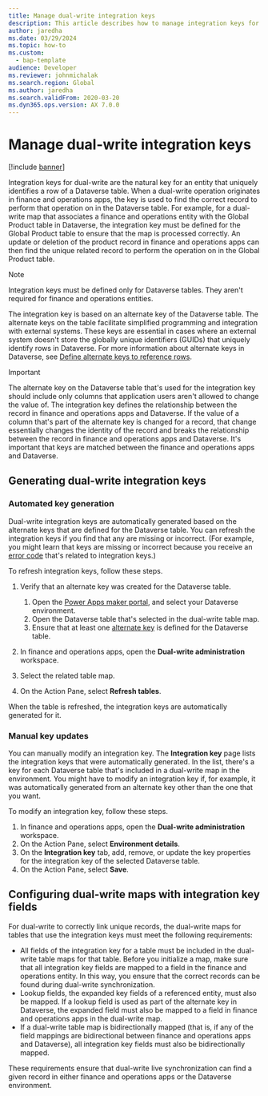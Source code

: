```yaml
---
title: Manage dual-write integration keys
description: This article describes how to manage integration keys for dual-write.
author: jaredha
ms.date: 03/29/2024
ms.topic: how-to
ms.custom: 
  - bap-template
audience: Developer
ms.reviewer: johnmichalak
ms.search.region: Global
ms.author: jaredha
ms.search.validFrom: 2020-03-20
ms.dyn365.ops.version: AX 7.0.0
---
```


# Manage dual-write integration keys

[!include [banner](../../includes/banner.md)]

Integration keys for dual-write are the natural key for an entity that uniquely identifies a row of a Dataverse table. When a dual-write operation originates in finance and operations apps, the key is used to find the correct record to perform that operation on in the Dataverse table. For example, for a dual-write map that associates a finance and operations entity with the Global Product table in Dataverse, the integration key must be defined for the Global Product table to ensure that the map is processed correctly. An update or deletion of the product record in finance and operations apps can then find the unique related record to perform the operation on in the Global Product table.

> [!NOTE]
> Integration keys must be defined only for Dataverse tables. They aren't required for finance and operations entities.

The integration key is based on an alternate key of the Dataverse table. The alternate keys on the table facilitate simplified programming and integration with external systems. These keys are essential in cases where an external system doesn't store the globally unique identifiers (GUIDs) that uniquely identify rows in Dataverse. For more information about alternate keys in Dataverse, see [Define alternate keys to reference rows](/power-apps/maker/data-platform/define-alternate-keys-reference-records).

> [!IMPORTANT]
> The alternate key on the Dataverse table that's used for the integration key should include only columns that application users aren't allowed to change the value of. The integration key defines the relationship between the record in finance and operations apps and Dataverse. If the value of a column that's part of the alternate key is changed for a record, that change essentially changes the identity of the record and breaks the relationship between the record in finance and operations apps and Dataverse. It's important that keys are matched between the finance and operations apps and Dataverse.

## Generating dual-write integration keys

### Automated key generation

Dual-write integration keys are automatically generated based on the alternate keys that are defined for the Dataverse table. You can refresh the integration keys if you find that any are missing or incorrect. (For example, you might learn that keys are missing or incorrect because you receive an [error code](dual-write-error-codes.md) that's related to integration keys.)

To refresh integration keys, follow these steps.

1. Verify that an alternate key was created for the Dataverse table.

    1. Open the [Power Apps maker portal](https://make.powerapps.com), and select your Dataverse environment.
    2. Open the Dataverse table that's selected in the dual-write table map.
    3. Ensure that at least one [alternate key](/power-apps/maker/data-platform/define-alternate-keys-reference-records) is defined for the Dataverse table.

1. In finance and operations apps, open the **Dual-write administration** workspace.
1. Select the related table map.
1. On the Action Pane, select **Refresh tables**.

When the table is refreshed, the integration keys are automatically generated for it.

### Manual key updates

You can manually modify an integration key. The **Integration key** page lists the integration keys that were automatically generated. In the list, there's a key for each Dataverse table that's included in a dual-write map in the environment. You might have to modify an integration key if, for example, it was automatically generated from an alternate key other than the one that you want.

To modify an integration key, follow these steps.

1. In finance and operations apps, open the **Dual-write administration** workspace.
1. On the Action Pane, select **Environment details**.
1. On the **Integration key** tab, add, remove, or update the key properties for the integration key of the selected Dataverse table.
1. On the Action Pane, select **Save**.

## Configuring dual-write maps with integration key fields

For dual-write to correctly link unique records, the dual-write maps for tables that use the integration keys must meet the following requirements:

- All fields of the integration key for a table must be included in the dual-write table maps for that table. Before you initialize a map, make sure that all integration key fields are mapped to a field in the finance and operations entity. In this way, you ensure that the correct records can be found during dual-write synchronization.
- Lookup fields, the expanded key fields of a referenced entity, must also be mapped. If a lookup field is used as part of the alternate key in Dataverse, the expanded field must also be mapped to a field in finance and operations apps in the dual-write map.
- If a dual-write table map is bidirectionally mapped (that is, if any of the field mappings are bidirectional between finance and operations apps and Dataverse), all integration key fields must also be bidirectionally mapped.

These requirements ensure that dual-write live synchronization can find a given record in either finance and operations apps or the Dataverse environment.
